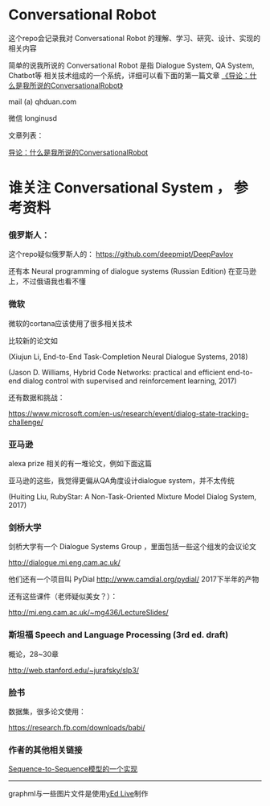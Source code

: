 
# Conversational Robot

这个repo会记录我对 Conversational Robot 的理解、学习、研究、设计、实现的相关内容

简单的说我所说的 Conversational Robot 是指 Dialogue System, QA System, Chatbot等
相关技术组成的一个系统，详细可以看下面的第一篇文章
[《导论：什么是我所说的ConversationalRobot》](/什么是我所说的ConversationalRobot)

mail (a) qhduan.com

微信 longinusd

文章列表：

[导论：什么是我所说的ConversationalRobot](/什么是我所说的ConversationalRobot)


# 谁关注 Conversational System ， 参考资料

### 俄罗斯人：

这个repo疑似俄罗斯人的： https://github.com/deepmipt/DeepPavlov

还有本 Neural programming of dialogue systems (Russian Edition) 在亚马逊上，不过俄语我也看不懂

### 微软

微软的cortana应该使用了很多相关技术

比较新的论文如

(Xiujun Li, End-to-End Task-Completion Neural Dialogue Systems, 2018)

(Jason D. Williams, Hybrid Code Networks: practical and efficient end-to-end dialog control
with supervised and reinforcement learning, 2017)

还有数据和挑战：

https://www.microsoft.com/en-us/research/event/dialog-state-tracking-challenge/

### 亚马逊

alexa prize 相关的有一堆论文，例如下面这篇

亚马逊的这些，我觉得更偏从QA角度设计dialogue system，并不太传统

(Huiting Liu, RubyStar: A Non-Task-Oriented Mixture Model Dialog System, 2017)

### 剑桥大学

剑桥大学有一个 Dialogue Systems Group ，里面包括一些这个组发的会议论文

http://dialogue.mi.eng.cam.ac.uk/

他们还有一个项目叫 PyDial http://www.camdial.org/pydial/  2017下半年的产物

还有这些课件（老师疑似美女？）：

http://mi.eng.cam.ac.uk/~mg436/LectureSlides/

### 斯坦福 Speech and Language Processing (3rd ed. draft)

概论，28~30章

http://web.stanford.edu/~jurafsky/slp3/

### 脸书

数据集，很多论文使用：

https://research.fb.com/downloads/babi/

### 作者的其他相关链接

[Sequence-to-Sequence模型的一个实现](https://github.com/qhduan/just_another_seq2seq)


---

graphml与一些图片文件是使用[yEd Live](https://www.yworks.com/yed-live/)制作
